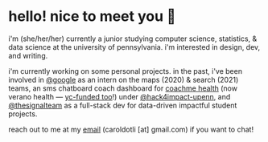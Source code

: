 # hello! nice to meet you 🍊

i'm (she/her/her) currently a junior studying computer science, statistics, & data science at the university of pennsylvania. i'm interested in design, dev, and writing.

i'm currently working on some personal projects. in the past, i've been involved in [@google](http://github.com/google) as an intern on the maps (2020) & search (2021) teams, an sms chatboard coach dashboard for [coachme health](https://www.coachmehealth.org/) (now verano health — [yc-funded too](https://www.ycombinator.com/companies/verano-health)!) under [@hack4impact-upenn](http://github.com/hack4impact-upenn), and [@thesignalteam](http://github.com/thesignalteam) as a full-stack dev for data-driven impactful student projects.

reach out to me at my [email](mailto:caroldotli@gmail.com) (caroldotli [at] gmail.com) if you want to chat! 
<!--
**caroljli/caroljli** is a ✨ _special_ ✨ repository because its `README.md` (this file) appears on your GitHub profile.

Here are some ideas to get you started:

- 🔭 I’m currently working on ...
- 🌱 I’m currently learning ...
- 👯 I’m looking to collaborate on ...
- 🤔 I’m looking for help with ...
- 💬 Ask me about ...
- 📫 How to reach me: ...
- 😄 Pronouns: ...
- ⚡ Fun fact: ...
-->
